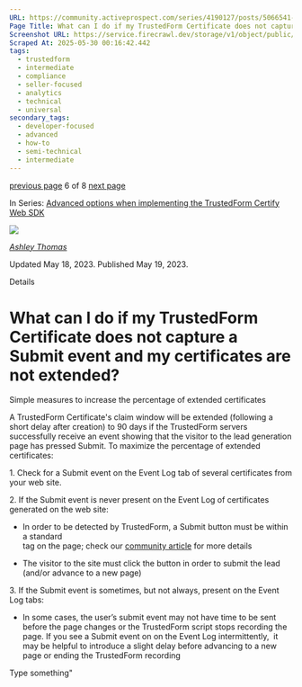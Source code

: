 ```yaml
---
URL: https://community.activeprospect.com/series/4190127/posts/5066541-what-can-i-do-if-my-trustedform-certificate-does-not-capture-a-submit-event-and
Page Title: What can I do if my TrustedForm Certificate does not capture a Submit event and my certificates are not extended?
Screenshot URL: https://service.firecrawl.dev/storage/v1/object/public/media/screenshot-c4ad8dad-e687-45b3-9b34-02f241d33bf2.png
Scraped At: 2025-05-30 00:16:42.442
tags:
  - trustedform
  - intermediate
  - compliance
  - seller-focused
  - analytics
  - technical
  - universal
secondary_tags:
  - developer-focused
  - advanced
  - how-to
  - semi-technical
  - intermediate
---
```


[previous page](https://community.activeprospect.com/series/4190127/posts/4090767-manually-stopping-trustedform-certify-web-sdk-recording) 6 of 8 [next page](https://community.activeprospect.com/series/4190127/posts/4806725-trustedform-certify-failure-reasons)

In Series: [Advanced options when implementing the TrustedForm Certify Web SDK](https://community.activeprospect.com/series/4190127-advanced-options-when-implementing-the-trustedform-certify-web-sdk)

[![](https://content2.bloomfire.com/avatars/users/1316943/thumb/thumbnail.png?f=1612413648&Expires=1748567764&Signature=YCs828HV1gr4R6pC7PmU01~8gOAVpMRd-fU~pKKqc-aWth12mYtZbmkfA29bPbR4nGRBVnLlTHK8BnkCuvHZEDPxAoKEmblZsTpI3jd07BlfwkUv03AEq~pK09VZZ3bxRUlQayLRw8bTvCI7mgwiTC0i~CWdPsgBYkXgYwXe2SUfiKHlK~rh5iF3cNvIoNbiCc34HmALNw4OnYnz~0P4PgLxEKnSyL1W3botDbPxvRXhh5wsF6lpe1JU17wJ3KxF~F6kcSmNKY9wYvsK0JqMCBUkViunRPczdZ1zt74Q9p35m3-h2urFK5iJSJeS2qnrs2v9hSoprJoDFUNkRQhJzQ__&Key-Pair-Id=APKAIDFCFZ2UHE5LPIUA)](https://community.activeprospect.com/memberships/7557566-ashley-thomas)

[_Ashley Thomas_](https://community.activeprospect.com/memberships/7557566-ashley-thomas)

Updated May 18, 2023. Published May 19, 2023.

Details

# What can I do if my TrustedForm Certificate does not capture a Submit event and my certificates are not extended?

Simple measures to increase the percentage of extended certificates

A TrustedForm Certificate's claim window will be extended (following a short delay after creation) to 90 days if the TrustedForm servers successfully receive an event showing that the visitor to the lead generation page has pressed Submit. To maximize the percentage of extended certificates:

1\. Check for a Submit event on the Event Log tab of several certificates from your web site.

2\. If the Submit event is never present on the Event Log of certificates generated on the web site:

- In order to be detected by TrustedForm, a Submit button must be within a standard <form> tag on the page; check our [community article](https://community.activeprospect.com/posts/4488105-extended-claim-window-for-submitted-leads) for more details
- The visitor to the site must click the button in order to submit the lead (and/or advance to a new page)


3\. If the Submit event is sometimes, but not always, present on the Event Log tabs:

- In some cases, the user’s submit event may not have time to be sent before the page changes or the TrustedForm script stops recording the page. If you see a Submit event on on the Event Log intermittently,  it may be helpful to introduce a slight delay before advancing to a new page or ending the TrustedForm recording

Type something"

